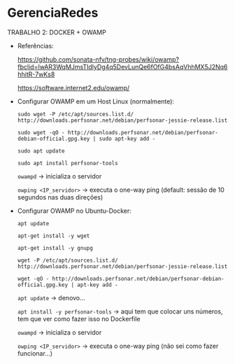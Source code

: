 # GerenciaRedes

TRABALHO 2: DOCKER + OWAMP

* Referências:

  https://github.com/sonata-nfv/tng-probes/wiki/owamp?fbclid=IwAR3WqMJmsTIdlyDg4q5DevLunQe6fOfG4bsAqVhhMX5J2Nq6hhitR-7wKs8

  https://software.internet2.edu/owamp/

  

* Configurar OWAMP em um Host Linux (normalmente):

  `sudo wget -P /etc/apt/sources.list.d/ http://downloads.perfsonar.net/debian/perfsonar-jessie-release.list`

  `sudo wget -qO - http://downloads.perfsonar.net/debian/perfsonar-debian-official.gpg.key | sudo apt-key add -`

  `sudo apt update`

  `sudo apt install perfsonar-tools`

  `owampd` -> inicializa o servidor

  `owping <IP_servidor>` -> executa o one-way ping (default: sessão de 10 segundos nas duas direções)


* Configurar OWAMP no Ubuntu-Docker:

  `apt update`
  
  `apt-get install -y wget`

  `apt-get install -y gnupg`

  `wget -P /etc/apt/sources.list.d/ http://downloads.perfsonar.net/debian/perfsonar-jessie-release.list`

  `wget -qO - http://downloads.perfsonar.net/debian/perfsonar-debian-official.gpg.key | apt-key add -`

  `apt update`  ->  denovo...

  `apt install -y perfsonar-tools`  ->  aqui tem que colocar uns números, tem que ver como fazer isso no Dockerfile

  `owampd` -> inicializa o servidor

  `owping <IP_servidor>` -> executa o one-way ping (não sei como fazer funcionar...)

  


